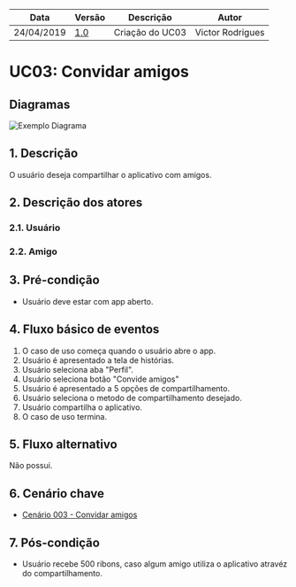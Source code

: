 | Data       | Versão  | Descrição       | Autor            |
| ---------- | ------- | --------------- | ---------------- |
| 24/04/2019 | [1.0](https://github.com/requisitos-2019-1/Ribon/commit/41b7168a0d6e55bf3f69553306aeb23406308271) | Criação do UC03 | Victor Rodrigues |


# UC03: Convidar amigos

## Diagramas
![Exemplo Diagrama]()


## 1. Descrição
O usuário deseja compartilhar o aplicativo com amigos.

## 2. Descrição dos atores

### 2.1. Usuário
### 2.2. Amigo

## 3. Pré-condição
- Usuário deve estar com app aberto.

## 4. Fluxo básico de eventos
1. O caso de uso começa quando o usuário abre o app.
2. Usuário é apresentado a tela de histórias.
3. Usuário seleciona aba "Perfil".
4. Usuário seleciona botão "Convide amigos"
5. Usuário é apresentado a 5 opções de compartilhamento.
6. Usuário seleciona o metodo de compartilhamento desejado.
7. Usuário compartilha o aplicativo.
8. O caso de uso termina.

## 5. Fluxo alternativo
Não possui.

## 6. Cenário chave

- [Cenário 003 - Convidar amigos](https://github.com/requisitos-2019-1/Ribon/blob/master/Modelagem%20de%20Requisitos/Cenarios/Convidar_amigos.md)

## 7. Pós-condição
- Usuário recebe 500 ribons, caso algum amigo utiliza o aplicativo atravéz do compartilhamento.
